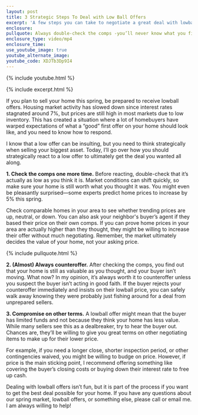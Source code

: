 ```yaml
---
layout: post
title: 3 Strategic Steps To Deal with Low Ball Offers
excerpt: 'A few steps you can take to negotiate a great deal with lowball offers. '
enclosure:
pullquote: Always double-check the comps -you’ll never know what you find!
enclosure_type: video/mp4
enclosure_time:
use_youtube_image: true
youtube_alternate_image:
youtube_code: XDJTb3Dp9I4
---
```

{% include youtube.html %}

{% include excerpt.html %}

If you plan to sell your home this spring, be prepared to receive lowball offers. Housing market activity has slowed down since interest rates stagnated around 7%, but prices are still high in most markets due to low inventory. This has created a situation where a lot of homebuyers have warped expectations of what a “good” first offer on your home should look like, and you need to know how to respond.

I know that a low offer can be insulting, but you need to think strategically when selling your biggest asset. Today, I’ll go over how you should strategically react to a low offer to ultimately get the deal you wanted all along.

**1\. Check the comps one more time.** Before reacting, double-check that it’s actually as low as you think it is. Market conditions can shift quickly, so make sure your home is still worth what you thought it was. You might even be pleasantly surprised—some experts predict home prices to increase by 5% this spring.

Check comparable homes in your area to see whether trending prices are up, neutral, or down. You can also ask your neighbor's buyer’s agent if they based their price on their own comps. If you can prove home prices in your area are actually higher than they thought, they might be willing to increase their offer without much negotiating. Remember, the market ultimately decides the value of your home, not your asking price.

{% include pullquote.html %}

**2\. (Almost) Always counteroffer.** After checking the comps, you find out that your home is still as valuable as you thought, and your buyer isn’t moving. What now? In my opinion, it’s always worth it to counteroffer unless you suspect the buyer isn’t acting in good faith. If the buyer rejects your counteroffer immediately and insists on their lowball price, you can safely walk away knowing they were probably just fishing around for a deal from unprepared sellers.

**3\. Compromise on other terms.** A lowball offer might mean that the buyer has limited funds and not because they think your home has less value. While many sellers see this as a dealbreaker, try to hear the buyer out. Chances are, they’ll be willing to give you great terms on other negotiating items to make up for their lower price.

For example, if you need a longer close, shorter inspection period, or other contingencies waived, you might be willing to budge on price. However, if price is the main sticking point, I recommend offering something like covering the buyer’s closing costs or buying down their interest rate to free up cash.

Dealing with lowball offers isn’t fun, but it is part of the process if you want to get the best deal possible for your home. If you have any questions about our spring market, lowball offers, or something else, please call or email me. I am always willing to help!
